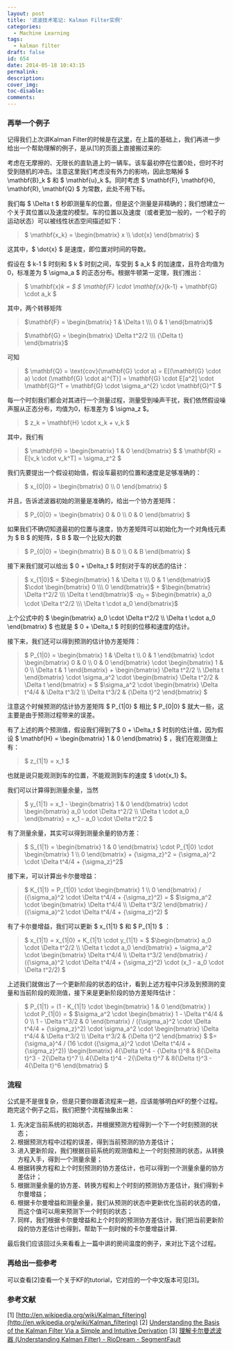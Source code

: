 ```yaml
---
layout: post
title: '滤波技术笔记: Kalman Filter实例'
categories:
  - Machine Learning
tags:
  - kalman filter
draft: false
id: 654
date: 2014-05-18 10:43:15
permalink:
description:
cover_img:
toc-disable:
comments:
---
```


### 再举一个例子

记得我们上次讲Kalman Filter的时候是在[这里](http://blog.longaspire.com/archives/266)，在上篇的基础上，我们再进一步给出一个帮助理解的例子，是从[1]的页面上直接搬过来的:

考虑在无摩擦的、无限长的直轨道上的一辆车。该车最初停在位置0处，但时不时受到随机的冲击。注意这里我们考虑没有外力的影响，因此忽略掉 $ \mathbf{B}_k $ 和  $ \mathbf{u}_k $。同时考虑 $ \mathbf{F}, \mathbf{H}, \mathbf{R}, \mathbf{Q}  $ 为常数，此处不用下标。

我们每 $ \Delta t $ 秒即测量车的位置，但是这个测量是非精确的；我们想建立一个关于其位置以及速度的模型。车的位置以及速度（或者更加一般的，一个粒子的运动状态）可以被线性状态空间描述如下：

> $ \mathbf{x_k} = \begin{bmatrix} x \\\ \dot{x} \end{bmatrix} $

这其中，$ \dot{x} $ 是速度，即位置对时间的导数。

假设在 $ k-1 $ 时刻和 $ k $ 时刻之间，车受到 $ a_k $ 的加速度，且符合均值为0，标准差为 $ \sigma_a $ 的正态分布。根据牛顿第一定理，我们推出：

> $ \mathbf{x}_k = $ $ \mathbf{F} \cdot \mathbf{x}_{k-1} + \mathbf{G} \cdot a_k $

其中，两个转移矩阵

> $\mathbf{F} = \begin{bmatrix} 1 & \Delta t \\\ 0 & 1 \end{bmatrix}$

> $\mathbf{G} = \begin{bmatrix} \Delta t^2/2 \\\ {\Delta t} \end{bmatrix}$

可知

> $ \mathbf{Q} = \text{cov}(\mathbf{G} \cdot a) = E[(\mathbf{G} \cdot a) \cdot (\mathbf{G} \cdot a)^{T}] = \mathbf{G} \cdot E[a^2] \cdot \mathbf{G}^T = \mathbf{G} \cdot \sigma_a^{2} \cdot \mathbf{G}^T $

每一个时刻我们都会对其进行一个测量过程，测量受到噪声干扰，我们依然假设噪声服从正态分布，均值为0，标准差为 $ \sigma_z $。

> $ z_k = \mathbf{H} \cdot x_k + v_k $

其中，我们有

> $ \mathbf{H} = \begin{bmatrix} 1 & 0 \end{bmatrix} $ $ \mathbf{R} = E[v_k \cdot v_k^T] = \sigma_z^2 $

我们先要提出一个假设初始值，假设车最初的位置和速度是足够准确的：

> $ x_{0|0} = \begin{bmatrix} 0 \\\ 0  \end{bmatrix} $

并且，告诉滤波器初始的测量是准确的，给出一个协方差矩阵：

> $ P_{0|0} = \begin{bmatrix} 0 & 0 \\\ 0 & 0  \end{bmatrix} $

如果我们不确切知道最初的位置与速度，协方差矩阵可以初始化为一个对角线元素为 $ B $ 的矩阵，$ B $ 取一个比较大的数

> $ P_{0|0} = \begin{bmatrix} B & 0 \\\ 0 & B  \end{bmatrix} $

接下来我们就可以给出 $ 0 + \Delta_t $ 时刻对于车的状态的估计：

> $ x_{1|0}$ = $\begin{bmatrix} 1 & \Delta t \\\ 0 & 1 \end{bmatrix}$ $\cdot \begin{bmatrix} 0 \\\ 0  \end{bmatrix}$ + $\begin{bmatrix} \Delta t^2/2 \\\ \Delta t \end{bmatrix}$ $\cdot a_0$ = $\begin{bmatrix} a_0 \cdot \Delta t^2/2 \\\ \Delta t \cdot a_0 \end{bmatrix}$

上个公式中的 $ \begin{bmatrix} a_0 \cdot \Delta t^2/2 \\\ \Delta t \cdot a_0 \end{bmatrix} $ 也就是 $ 0 + \Delta_t $ 时刻的位移和速度的估计。

接下来，我们还可以得到预测的估计协方差矩阵：

> $ P_{1|0} = \begin{bmatrix} 1 & \Delta t \\\ 0 & 1 \end{bmatrix} \cdot \begin{bmatrix} 0 & 0 \\\ 0 & 0  \end{bmatrix} \cdot \begin{bmatrix} 1 & 0 \\\ \Delta t & 1 \end{bmatrix} + \begin{bmatrix} \Delta t^2/2 \\\ \Delta t \end{bmatrix} \cdot \sigma_a^2 \cdot \begin{bmatrix} \Delta t^2/2 & \Delta t \end{bmatrix} = $ $\sigma_a^2 \cdot \begin{bmatrix} \Delta t^4/4 & \Delta t^3/2 \\\ \Delta t^3/2 & {\Delta t}^2 \end{bmatrix} $

注意这个时候预测的估计协方差矩阵 $ P_{1|0} $ 相比 $ P_{0|0} $ 就大一些，这主要是由于预测过程带来的误差。

有了上述的两个预测值，假设我们得到了$ 0 + \Delta_t $ 时刻的估计值，因为假设 $ \mathbf{H} = \begin{bmatrix} 1 & 0 \end{bmatrix} $ ，我们在观测值上有：

> $ z_{1|1} = x_1 $

也就是说只能观测到车的位置，不能观测到车的速度 $ \dot{x_1} $。

我们可以计算得到测量余量，当然

> $ y_{1|1} = x_1  - \begin{bmatrix} 1 & 0 \end{bmatrix} \cdot \begin{bmatrix} a_0 \cdot \Delta t^2/2 \\\ \Delta t \cdot a_0 \end{bmatrix} = x_1 - a_0 \cdot \Delta t^2/2 $

有了测量余量，其实可以得到测量余量的协方差：

> $ S_{1|1} = \begin{bmatrix} 1 & 0 \end{bmatrix} \cdot P_{1|0} \cdot \begin{bmatrix} 1 \\\ 0 \end{bmatrix} + {\sigma_z}^2 = {\sigma_a}^2 \cdot \Delta t^4/4 + {\sigma_z}^2$

接下来，可以计算出卡尔曼增益：

> $ K_{1|1} = P_{1|0} \cdot \begin{bmatrix} 1 \\\ 0 \end{bmatrix} / ({\sigma_a}^2 \cdot \Delta t^4/4 + {\sigma_z}^2) = $
$\sigma_a^2 \cdot \begin{bmatrix} \Delta t^4/4 \\\ \Delta t^3/2 \end{bmatrix} / ({\sigma_a}^2 \cdot \Delta t^4/4 + {\sigma_z}^2) $

有了卡尔曼增益，我们可以更新 $ x_{1|1} $ 和 $ P_{1|1} $ ：

> $ x_{1|1} = x_{1|0} + K_{1|1} \cdot y_{1|1} = $ $\begin{bmatrix} a_0 \cdot \Delta t^2/2 \\\ \Delta t \cdot a_0 \end{bmatrix} + \sigma_a^2 \cdot \begin{bmatrix} \Delta t^4/4 \\\ \Delta t^3/2 \end{bmatrix} / ({\sigma_a}^2 \cdot \Delta t^4/4 + {\sigma_z}^2) \cdot (x_1 - a_0 \cdot \Delta t^2/2) $

上述我们就做出了一个更新阶段的状态的估计，看到上述方程中只涉及到预测的变量和当前阶段的观测值，接下来是更新阶段的协方差矩阵估计：

> $ P_{1|1} = (1 - K_{1|1} \cdot \begin{bmatrix} 1 & 0 \end{bmatrix} ) \cdot P_{1|0} = $
$\sigma_a^2 \cdot \begin{bmatrix} 1 - \Delta t^4/4 & 0 \\\ 1 - \Delta t^3/2  & 0 \end{bmatrix} / ({\sigma_a}^2 \cdot \Delta t^4/4 + {\sigma_z}^2) \cdot \sigma_a^2 \cdot \begin{bmatrix} \Delta t^4/4 & \Delta t^3/2 \\\ \Delta t^3/2 & {\Delta t}^2 \end{bmatrix} $ $= {\sigma_a}^4 / (16 \cdot ({\sigma_a}^2 \cdot \Delta t^4/4 + {\sigma_z}^2)) \begin{bmatrix} 4{\Delta t}^4 - {\Delta t}^8 & 8{\Delta t}^3 - 2{\Delta t}^7 \\\ 4{\Delta t}^4 - 2{\Delta t}^7 & 8{\Delta t}^3 - 4{\Delta t}^6 \end{bmatrix} $


### 流程

公式是不是很复杂，但是只要你跟着流程来一趟，应该能够明白KF的整个过程。跑完这个例子之后，我们把整个流程抽象出来：

1.  先决定当前系统的初始状态，并根据预测方程得到一个下一个时刻预测的状态；
2.  根据预测方程中过程的误差，得到当前预测的协方差估计；
3.  进入更新阶段，我们根据目前系统的观测值和上一个时刻预测的状态，从转换方程入手，得到一个测量余量；
4.  根据转换方程和上个时刻预测的协方差估计，也可以得到一个测量余量的协方差估计；
5.  根据测量余量的协方差、转换方程和上个时刻的预测协方差估计，我们得到卡尔曼增益；
6.  根据卡尔曼增益和测量余量，我们从预测的状态中更新优化当前的状态的值，而这个值可以用来预测下一个时刻的状态；
7.  同样，我们根据卡尔曼增益和上个时刻的预测协方差估计，我们把当前更新阶段的协方差估计也得到，帮助下一刻时候的卡尔曼增益计算.

最后我们应该回过头来看看上一篇中讲的房间温度的例子，来对比下这个过程。

### 再给出一些参考

可以查看[2]查看一个关于KF的tutorial，它对应的一个中文版本可见[3]。

### 参考文献

[1] [http://en.wikipedia.org/wiki/Kalman_filtering](http://en.wikipedia.org/wiki/Kalman_filtering)
[2] [Understanding the Basis of the Kalman Filter Via a Simple and Intuitive Derivation](http://www.cl.cam.ac.uk/~rmf25/papers/Understanding%20the%20Basis%20of%20the%20Kalman%20Filter.pdf)
[3] [理解卡尔曼滤波器 (Understanding Kalman Filter) - RioDream - SegmentFault](https://segmentfault.com/a/1190000000514987)